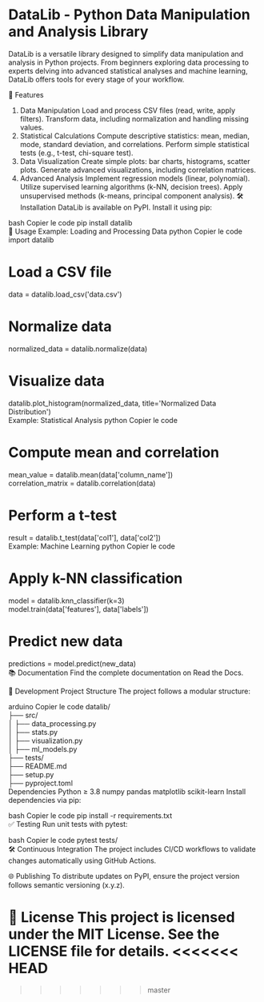 # DataLib - Python Data Manipulation and Analysis Library

DataLib is a versatile library designed to simplify data manipulation and analysis in Python projects. From beginners exploring data processing to experts delving into advanced statistical analyses and machine learning, DataLib offers tools for every stage of your workflow.

📌 Features
1. Data Manipulation
Load and process CSV files (read, write, apply filters).
Transform data, including normalization and handling missing values.
2. Statistical Calculations
Compute descriptive statistics: mean, median, mode, standard deviation, and correlations.
Perform simple statistical tests (e.g., t-test, chi-square test).
3. Data Visualization
Create simple plots: bar charts, histograms, scatter plots.
Generate advanced visualizations, including correlation matrices.
4. Advanced Analysis
Implement regression models (linear, polynomial).
Utilize supervised learning algorithms (k-NN, decision trees).
Apply unsupervised methods (k-means, principal component analysis).
🛠 Installation
DataLib is available on PyPI. Install it using pip:

bash
Copier le code
pip install datalib  
🚀 Usage
Example: Loading and Processing Data
python
Copier le code
import datalib  

# Load a CSV file  
data = datalib.load_csv('data.csv')  

# Normalize data  
normalized_data = datalib.normalize(data)  

# Visualize data  
datalib.plot_histogram(normalized_data, title='Normalized Data Distribution')  
Example: Statistical Analysis
python
Copier le code
# Compute mean and correlation  
mean_value = datalib.mean(data['column_name'])  
correlation_matrix = datalib.correlation(data)  

# Perform a t-test  
result = datalib.t_test(data['col1'], data['col2'])  
Example: Machine Learning
python
Copier le code
# Apply k-NN classification  
model = datalib.knn_classifier(k=3)  
model.train(data['features'], data['labels'])  

# Predict new data  
predictions = model.predict(new_data)  
📚 Documentation
Find the complete documentation on Read the Docs.

🔧 Development
Project Structure
The project follows a modular structure:

arduino
Copier le code
datalib/  
├── src/  
│   ├── data_processing.py  
│   ├── stats.py  
│   ├── visualization.py  
│   ├── ml_models.py  
├── tests/  
├── README.md  
├── setup.py  
├── pyproject.toml  
Dependencies
Python ≥ 3.8
numpy
pandas
matplotlib
scikit-learn
Install dependencies via pip:

bash
Copier le code
pip install -r requirements.txt  
✅ Testing
Run unit tests with pytest:

bash
Copier le code
pytest tests/  
🛠 Continuous Integration
The project includes CI/CD workflows to validate changes automatically using GitHub Actions.

🌐 Publishing
To distribute updates on PyPI, ensure the project version follows semantic versioning (x.y.z).

📄 License
This project is licensed under the MIT License. See the LICENSE file for details.
<<<<<<< HEAD
=======

>>>>>>> master
